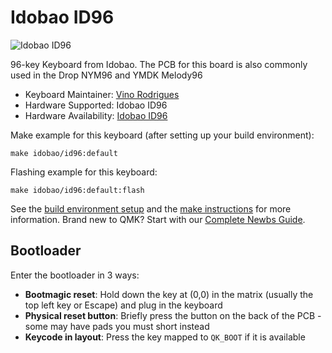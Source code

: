 # Idobao ID96

![Idobao ID96](https://cdn.shopify.com/s/files/1/0382/1348/4675/products/96.png?v=1620272768)

96-key Keyboard from Idobao. The PCB for this board is also commonly used in the Drop NYM96 and YMDK Melody96

* Keyboard Maintainer: [Vino Rodrigues](https://github.com/vinorodrigues)
* Hardware Supported: Idobao ID96
* Hardware Availability: [Idobao ID96](https://www.idobao.net/collections/90/products/idobao-id96-aluminum-keyboard-kit)

Make example for this keyboard (after setting up your build environment):

    make idobao/id96:default

Flashing example for this keyboard:

    make idobao/id96:default:flash

See the [build environment setup](https://docs.qmk.fm/#/getting_started_build_tools) and the [make instructions](https://docs.qmk.fm/#/getting_started_make_guide) for more information. Brand new to QMK? Start with our [Complete Newbs Guide](https://docs.qmk.fm/#/newbs).

## Bootloader

Enter the bootloader in 3 ways:

* **Bootmagic reset**: Hold down the key at (0,0) in the matrix (usually the top left key or Escape) and plug in the keyboard
* **Physical reset button**: Briefly press the button on the back of the PCB - some may have pads you must short instead
* **Keycode in layout**: Press the key mapped to `QK_BOOT` if it is available
